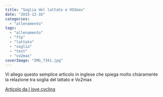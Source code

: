 ```yaml
---
title: "Soglia del lattato e VO2max"
date: "2015-12-16"
categories: 
  - "allenamento"
tags: 
  - "allenamento"
  - "ftp"
  - "lattato"
  - "soglia"
  - "test"
  - "vo2max"
coverImage: "IMG_7341.jpg"
---
```


Vi allego questo semplice articolo in inglese che spiega molto chiaramente la relazione tra soglia del lattato e Vo2max

[Articolo da I love cycling](http://www.ilovebicycling.com/lactate-threshold-and-vo2-max-increasing-race-pace/)
